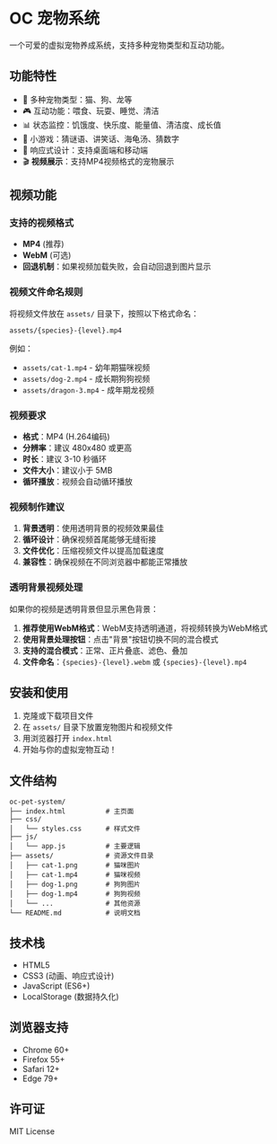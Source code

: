 # OC 宠物系统

一个可爱的虚拟宠物养成系统，支持多种宠物类型和互动功能。

## 功能特性

- 🐾 多种宠物类型：猫、狗、龙等
- 🎮 互动功能：喂食、玩耍、睡觉、清洁
- 📊 状态监控：饥饿度、快乐度、能量值、清洁度、成长值
- 🎯 小游戏：猜谜语、讲笑话、海龟汤、猜数字
- 📱 响应式设计：支持桌面端和移动端
- 🎬 **视频展示**：支持MP4视频格式的宠物展示

## 视频功能

### 支持的视频格式
- **MP4** (推荐)
- **WebM** (可选)
- **回退机制**：如果视频加载失败，会自动回退到图片显示

### 视频文件命名规则
将视频文件放在 `assets/` 目录下，按照以下格式命名：
```
assets/{species}-{level}.mp4
```

例如：
- `assets/cat-1.mp4` - 幼年期猫咪视频
- `assets/dog-2.mp4` - 成长期狗狗视频
- `assets/dragon-3.mp4` - 成年期龙视频

### 视频要求
- **格式**：MP4 (H.264编码)
- **分辨率**：建议 480x480 或更高
- **时长**：建议 3-10 秒循环
- **文件大小**：建议小于 5MB
- **循环播放**：视频会自动循环播放

### 视频制作建议
1. **背景透明**：使用透明背景的视频效果最佳
2. **循环设计**：确保视频首尾能够无缝衔接
3. **文件优化**：压缩视频文件以提高加载速度
4. **兼容性**：确保视频在不同浏览器中都能正常播放

### 透明背景视频处理
如果你的视频是透明背景但显示黑色背景：
1. **推荐使用WebM格式**：WebM支持透明通道，将视频转换为WebM格式
2. **使用背景处理按钮**：点击"背景"按钮切换不同的混合模式
3. **支持的混合模式**：正常、正片叠底、滤色、叠加
4. **文件命名**：`{species}-{level}.webm` 或 `{species}-{level}.mp4`

## 安装和使用

1. 克隆或下载项目文件
2. 在 `assets/` 目录下放置宠物图片和视频文件
3. 用浏览器打开 `index.html`
4. 开始与你的虚拟宠物互动！

## 文件结构

```
oc-pet-system/
├── index.html          # 主页面
├── css/
│   └── styles.css      # 样式文件
├── js/
│   └── app.js          # 主要逻辑
├── assets/             # 资源文件目录
│   ├── cat-1.png       # 猫咪图片
│   ├── cat-1.mp4       # 猫咪视频
│   ├── dog-1.png       # 狗狗图片
│   ├── dog-1.mp4       # 狗狗视频
│   └── ...             # 其他资源
└── README.md           # 说明文档
```

## 技术栈

- HTML5
- CSS3 (动画、响应式设计)
- JavaScript (ES6+)
- LocalStorage (数据持久化)

## 浏览器支持

- Chrome 60+
- Firefox 55+
- Safari 12+
- Edge 79+

## 许可证

MIT License
